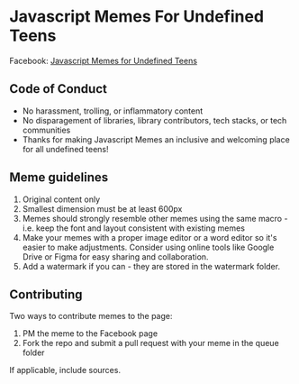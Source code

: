 # Javascript Memes For Undefined Teens

Facebook: [Javascript Memes for Undefined Teens](https://www.facebook.com/javascriptmemes/)

## Code of Conduct

* No harassment, trolling, or inflammatory content
* No disparagement of libraries, library contributors, tech stacks, or tech communities
* Thanks for making Javascript Memes an inclusive and welcoming place for all undefined teens!

## Meme guidelines

1. Original content only
2. Smallest dimension must be at least 600px
3. Memes should strongly resemble other memes using the same macro - i.e. keep the font and layout consistent with existing memes
4. Make your memes with a proper image editor or a word editor so it's easier to make adjustments. Consider using online tools like Google Drive or Figma for easy sharing and collaboration.
5. Add a watermark if you can - they are stored in the watermark folder.

## Contributing

Two ways to contribute memes to the page:

1. PM the meme to the Facebook page
2. Fork the repo and submit a pull request with your meme in the queue folder

If applicable, include sources.

